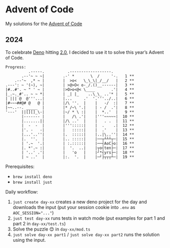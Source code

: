# Advent of Code

My solutions for the [Advent of Code](http://adventofcode.com/)

## 2024
To celebrate [Deno](https://deno.com) hitting [2.0](https://deno.com/blog/v2.0), I decided to use it to solve this year’s Advent of Code.

```
Progress:
          .-----.          .------------------.
       .--'~ ~ ~|        .-' *       \  /     '-.   1 **
    .--'~  ,* ~ |        |  >o<   \_\_\|_/__/   |   2 **
.---': ~ '(~), ~|        | >@>O< o-_/.()__------|   3 **
|#..#'. ~ " ' ~ |        |>O>o<@< \____       .'|   4 **
|_.~._#'.. ~ ~ *|        | _| |_    ..\_\_ ..'* |   5 **
| ||| @  @'''...|        |...     .'  '.'''../..|   6 **
|#~~~##@# @   @ |        |/\ ''.  |    |   -/  :|   7 **
|~~..--. _____  |        |* /~\ '.|    | - /  .'|   8 **
'---'  ||[][]_\-|        |~/ * \ :|    |  *..'  |   9 **
       |------- |        |   /\ .'|    |'''~~~~~|  10 **
       |.......||        |/\ ..'  |    |   . .  |  11 **
       |  -  -  |        |''':::::|    |  .    .|  12 **
       |'. -   -|        |   :::::|    |  .'    |  13 **
       |...'..''|        |.  :::::|    |..|\..''|  14 **
       |.  ''.  |        |.. :::::|    |──┬┴┴┴┬─|  15 **
       | '.~  '.|        | :.:::::|    |──┤AoC├o|  16 **
       |. *'.~ :|        |  '.  ..|    |┬o┤ten├─|  17 **
       | '..' .'|        |   'o   |    |┘*┤yrs├─|  18 **
       | ~ ..'  |        |:.  '.  |    |─┘├┬┬┬┴─|  19 **
```

Prerequisites:
* `brew install deno`
* `brew install just`

Daily workflow:
1. `just create day-xx` creates a new deno project for the day and downloads the input (put your session cookie into `.env` as `AOC_SESSION="..."`)
1. `just test day-xx` runs tests in watch mode (put examples for part 1 and part 2 in `day-xx/test.ts`)
1. Solve the puzzle 😊 in `day-xx/mod.ts`
1. `just solve day-xx part1` / `just solve day-xx part2` runs the solution using the input.
